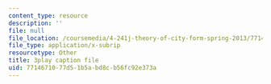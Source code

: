 ```yaml
---
content_type: resource
description: ''
file: null
file_location: /coursemedia/4-241j-theory-of-city-form-spring-2013/7714671077d51b5abd8cb56fc92e373a_q485E0u9Kjk.srt
file_type: application/x-subrip
resourcetype: Other
title: 3play caption file
uid: 77146710-77d5-1b5a-bd8c-b56fc92e373a
---
```

